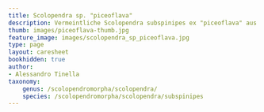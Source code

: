 ```yaml
---
title: Scolopendra sp. "piceoflava"
description: Vermeintliche Scolopendra subspinipes ex "piceoflava" aus Sulawesi mit mittlerem Anspruch in der Haltung.
thumb: images/piceoflava-thumb.jpg
feature_image: images/scolopendra_sp_piceoflava.jpg
type: page
layout: caresheet
bookhidden: true
author:
- Alessandro Tinella
taxonomy:
    genus: /scolopendromorpha/scolopendra/
    species: /scolopendromorpha/scolopendra/subspinipes
---
```


